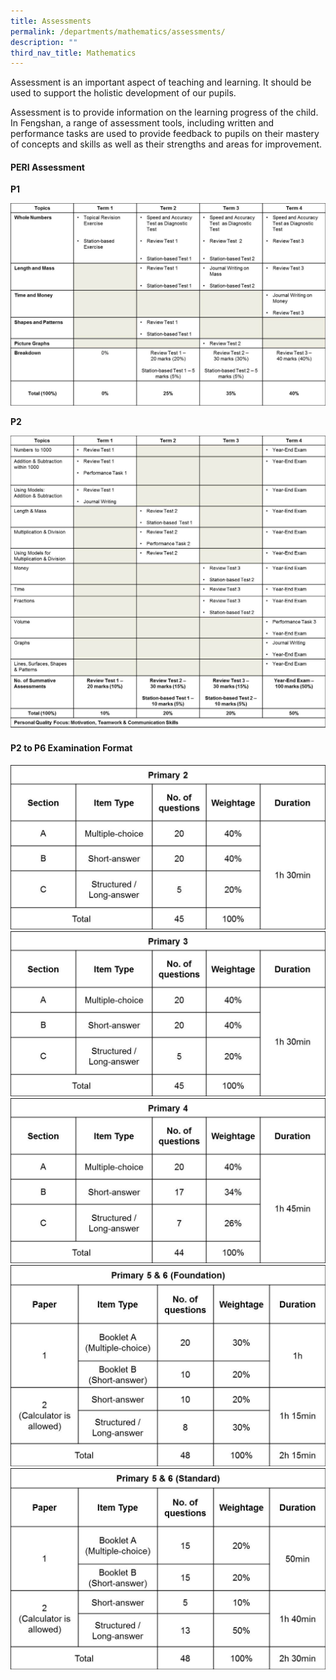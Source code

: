 ```yaml
---
title: Assessments
permalink: /departments/mathematics/assessments/
description: ""
third_nav_title: Mathematics
---
```

<p>Assessment is an important aspect of teaching and learning. It should be used to support the holistic development of our pupils.</p>
<p>Assessment is to provide information on the learning progress of the child. In Fengshan, a range of assessment tools, including written and performance tasks are used to provide feedback to pupils on their mastery of concepts and skills as well as their strengths and areas for improvement.</p>
<h4><strong>PERI Assessment</strong></h4>
<p><strong>P1</strong></p>
<img src="/images/as1.jpg">
<p><strong>P2</strong></p>
<img src="/images/as2.jpg">
<h4><strong>P2 to P6 Examination Format</strong></h4>
<img src="/images/as3.jpg"><br>
<img src="/images/as4.jpg"><br>
<img src="/images/as5.jpg"><br>
<img src="/images/as6.jpg"><br>
<img src="/images/as7.jpg">